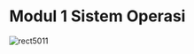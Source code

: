 # Modul 1 Sistem Operasi
![rect5011](https://user-images.githubusercontent.com/58405725/74954642-01991c00-5436-11ea-89e5-2c725db32676.png)
